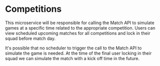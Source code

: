 # Competitions

This microservice will be responsible for calling the Match API to simulate games at a specific time related to the appropriate competition. Users can view scheduled upcoming matches for all competitions and lock in their squad before match day.

It's possible that no scheduler to trigger the call to the Match API to simulate the game is needed. At the time of the final user locking in their squad we can simulate the match with a kick off time in the future.